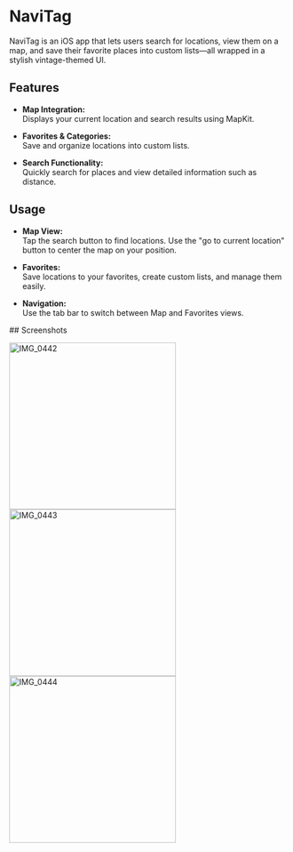 # NaviTag

NaviTag is an iOS app that lets users search for locations, view them on a map, and save their favorite places into custom lists—all wrapped in a stylish vintage-themed UI.

## Features

- **Map Integration:**  
  Displays your current location and search results using MapKit.

- **Favorites & Categories:**  
  Save and organize locations into custom lists.

- **Search Functionality:**  
  Quickly search for places and view detailed information such as distance.

## Usage

- **Map View:**  
  Tap the search button to find locations. Use the "go to current location" button to center the map on your position.
  
- **Favorites:**  
  Save locations to your favorites, create custom lists, and manage them easily.

- **Navigation:**  
  Use the tab bar to switch between Map and Favorites views.

## Screenshots

<img src="https://github.com/user-attachments/assets/5643732f-7581-45c2-a2c1-9dcb243be508" alt="IMG_0442" width="300">
<img src="https://github.com/user-attachments/assets/86468553-eed2-493b-a765-06cd2fee70c8" alt="IMG_0443" width="300">
<img src="https://github.com/user-attachments/assets/153fcb9b-0a35-40d0-83b4-da8ad313e897" alt="IMG_0444" width="300">
